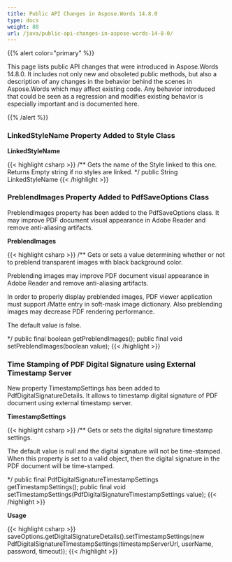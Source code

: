 ```yaml
---
title: Public API Changes in Aspose.Words 14.8.0
type: docs
weight: 80
url: /java/public-api-changes-in-aspose-words-14-8-0/
---
```


{{% alert color="primary" %}} 

This page lists public API changes that were introduced in Aspose.Words 14.8.0. It includes not only new and obsoleted public methods, but also a description of any changes in the behavior behind the scenes in Aspose.Words which may affect existing code. Any behavior introduced that could be seen as a regression and modifies existing behavior is especially important and is documented here.

{{% /alert %}} 

### **LinkedStyleName Property Added to Style Class**

**LinkedStyleName**

{{< highlight csharp >}}
/** 
 Gets the name of the Style linked to this one. Returns Empty string if no styles are linked.
*/
public String LinkedStyleName
{{< /highlight >}}

### **PreblendImages Property Added to PdfSaveOptions Class**

PreblendImages property has been added to the PdfSaveOptions class. It may improve PDF document visual appearance in Adobe Reader and remove anti-aliasing artifacts.

**PreblendImages**

{{< highlight csharp >}}
/** 
 Gets or sets a value determining whether or not to preblend transparent images with black background color.
 <p>Preblending images may improve PDF document visual appearance in Adobe Reader and remove anti-aliasing artifacts.</p>
 <p>In order to properly display preblended images, PDF viewer application must support /Matte entry in soft-mask image dictionary. 
 Also preblending images may decrease PDF rendering performance.</p>
 <p>The default value is <c>false</c>.</p>
*/
public final boolean getPreblendImages();
public final void setPreblendImages(boolean value);
{{< /highlight >}}

### **Time Stamping of PDF Digital Signature using External Timestamp Server**

New property TimestampSettings has been added to PdfDigitalSignatureDetails. It allows to timestamp digital signature of PDF document using external timestamp server.

**TimestampSettings**

{{< highlight csharp >}}
/** 
 Gets or sets the digital signature timestamp settings.
 <p>The default value is null and the digital signature will not be time-stamped.
 When this property is set to a valid <see cref="PdfDigitalSignatureTimestampSettings"/> object,
 then the digital signature in the PDF document will be time-stamped.</p>
*/
public final PdfDigitalSignatureTimestampSettings getTimestampSettings();
public final void setTimestampSettings(PdfDigitalSignatureTimestampSettings value);
{{< /highlight >}}

**Usage**

{{< highlight csharp >}}
saveOptions.getDigitalSignatureDetails().setTimestampSettings(new PdfDigitalSignatureTimestampSettings(timestampServerUrl, userName, password, timeout));
{{< /highlight >}}
